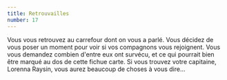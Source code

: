 ```yaml
---
title: Retrouvailles
number: 17
---
```


Vous vous retrouvez au carrefour dont on vous a parlé. Vous décidez de vous poser un moment pour voir si vos compagnons vous rejoignent. Vous vous demandez combien d'entre eux ont survécu, et ce qui pourrait bien être marqué au dos de cette fichue carte. Si vous trouvez votre capitaine, Lorenna Raysin, vous aurez beaucoup de choses à vous dire...
